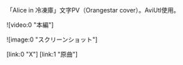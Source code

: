 「Alice in 冷凍庫」文字PV（Orangestar cover）。AviUtl使用。

![video:0 "本編"]

![image:0 "スクリーンショット"]

[link:0 "X"] [link:1 "原曲"]
